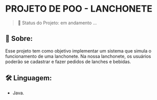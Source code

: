 # PROJETO DE POO - LANCHONETE

> 🔴  Status do Projeto: em andamento ...


## 📌 Sobre:
Esse projeto tem como objetivo implementar um sistema que simula o funcionamento de uma lanchonete. Na nossa lanchonete, os usuários poderão se cadastrar e fazer pedidos de lanches e bebidas.


## 🛠️ Linguagem:
* Java.